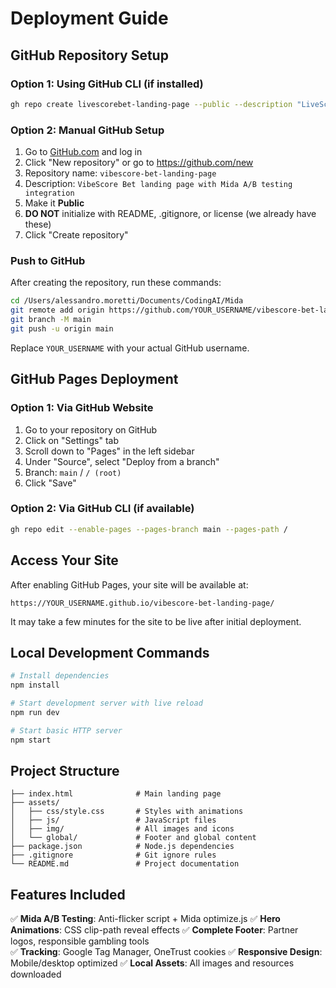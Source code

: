 # Deployment Guide

## GitHub Repository Setup

### Option 1: Using GitHub CLI (if installed)
```bash
gh repo create livescorebet-landing-page --public --description "LiveScore Bet landing page with Mida A/B testing integration" --push
```

### Option 2: Manual GitHub Setup
1. Go to [GitHub.com](https://github.com) and log in
2. Click "New repository" or go to https://github.com/new
3. Repository name: `vibescore-bet-landing-page`
4. Description: `VibeScore Bet landing page with Mida A/B testing integration`
5. Make it **Public**
6. **DO NOT** initialize with README, .gitignore, or license (we already have these)
7. Click "Create repository"

### Push to GitHub
After creating the repository, run these commands:

```bash
cd /Users/alessandro.moretti/Documents/CodingAI/Mida
git remote add origin https://github.com/YOUR_USERNAME/vibescore-bet-landing-page.git
git branch -M main
git push -u origin main
```

Replace `YOUR_USERNAME` with your actual GitHub username.

## GitHub Pages Deployment

### Option 1: Via GitHub Website
1. Go to your repository on GitHub
2. Click on "Settings" tab
3. Scroll down to "Pages" in the left sidebar
4. Under "Source", select "Deploy from a branch"
5. Branch: `main` / `/ (root)`
6. Click "Save"

### Option 2: Via GitHub CLI (if available)
```bash
gh repo edit --enable-pages --pages-branch main --pages-path /
```

## Access Your Site

After enabling GitHub Pages, your site will be available at:
```
https://YOUR_USERNAME.github.io/vibescore-bet-landing-page/
```

It may take a few minutes for the site to be live after initial deployment.

## Local Development Commands

```bash
# Install dependencies
npm install

# Start development server with live reload
npm run dev

# Start basic HTTP server
npm start
```

## Project Structure

```
├── index.html              # Main landing page
├── assets/
│   ├── css/style.css       # Styles with animations
│   ├── js/                 # JavaScript files
│   ├── img/                # All images and icons
│   └── global/             # Footer and global content
├── package.json            # Node.js dependencies
├── .gitignore              # Git ignore rules
└── README.md               # Project documentation
```

## Features Included

✅ **Mida A/B Testing**: Anti-flicker script + Mida optimize.js
✅ **Hero Animations**: CSS clip-path reveal effects
✅ **Complete Footer**: Partner logos, responsible gambling tools  
✅ **Tracking**: Google Tag Manager, OneTrust cookies
✅ **Responsive Design**: Mobile/desktop optimized
✅ **Local Assets**: All images and resources downloaded